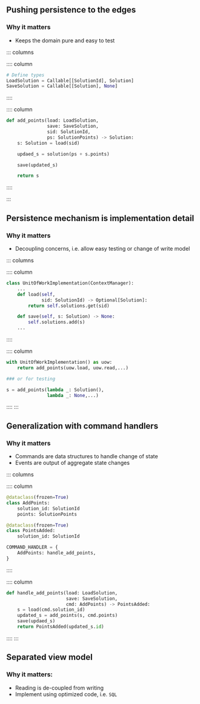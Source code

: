 ## Pushing persistence to the edges

### Why it matters

- Keeps the domain pure and easy to test

::: columns

:::: column

```python
# Define types
LoadSolution = Callable[[SolutionId], Solution]
SaveSolution = Callable[[Solution], None]
```

::::

:::: column

```python
def add_points(load: LoadSolution,
               save: SaveSolution,
               sid: SolutionId,
               ps: SolutionPoints) -> Solution:
    s: Solution = load(sid)

    updaed_s = solution(ps + s.points)

    save(updated_s)

    return s
```

::::

:::

## Persistence mechanism is implementation detail

### Why it matters

- Decoupling concerns, i.e. allow easy testing or change of write model

::: columns

:::: column

```python
class UnitOfWorkImplementation(ContextManager):
    ...
    def load(self,
             sid: SolutionId) -> Optional[Solution]:
        return self.solutions.get(sid)

    def save(self, s: Solution) -> None:
        self.solutions.add(s)
    ...
```
::::

:::: column

```python
with UnitOfWorkImplementation() as uow:
    return add_points(uow.load, uow.read,...)

### or for testing

s = add_points(lambda _: Solution(),
               lambda _: None,...)
```

::::
:::

## Generalization with command handlers

### Why it matters

- Commands are data structures to handle change of state
- Events are output of aggregate state changes

::: columns

:::: column

```python
@dataclass(frozen=True)
class AddPoints:
    solution_id: SolutionId
    points: SolutionPoints

@dataclass(frozen=True)
class PointsAdded:
    solution_id: SolutionId

COMMAND_HANDLER = {
    AddPoints: handle_add_points,
}
```
::::

:::: column

```python
def handle_add_points(load: LoadSolution,
                      save: SaveSolution,
                      cmd: AddPoints) -> PointsAdded:
    s = load(cmd.solution_id)
    updated_s = add_points(s, cmd.points)
    save(updaed_s)
    return PointsAdded(updated_s.id)
```

::::
:::

## Separated view model

### Why it matters:

- Reading is de-coupled from writing
- Implement using optimized code, i.e. `SQL`

